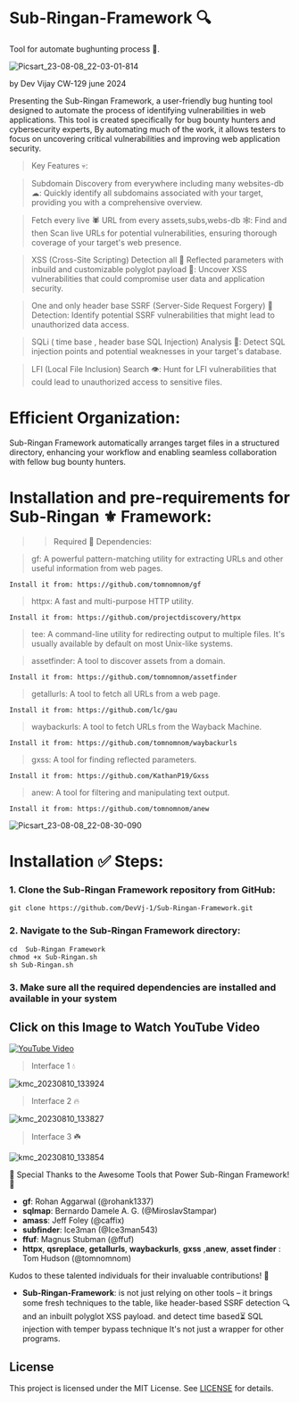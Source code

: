 # Sub-Ringan-Framework 🔍
Tool for automate bughunting process 🍭.

![Picsart_23-08-08_22-03-01-814](https://github.com/DevVj-1/Sub-Ringan-Framework/assets/106962581/a00e8f43-2d20-43ea-922e-c8cc3da42fd7)

by Dev Vijay CW-129 june 2024

Presenting the Sub-Ringan Framework, a user-friendly bug hunting tool designed to automate the process of identifying vulnerabilities in web applications. This tool is created specifically for bug bounty hunters and cybersecurity experts, By automating much of the work, it allows testers to focus on uncovering critical vulnerabilities and improving web application security.
> Key Features 💀:

> Subdomain  Discovery from everywhere including many websites-db ☁:
Quickly identify all subdomains associated with your target, providing you with a comprehensive overview.

> Fetch every live 🕷 URL from every assets,subs,webs-db 🕸:
Find and then Scan live URLs for potential vulnerabilities, ensuring thorough coverage of your target's web presence.

> XSS (Cross-Site Scripting) Detection all 👑 Reflected parameters with inbuild and customizable polyglot payload 🦄: 
Uncover XSS vulnerabilities that could compromise user data and application security.

> One and only header base SSRF (Server-Side Request Forgery) 🔎 Detection:
Identify potential SSRF vulnerabilities that might lead to unauthorized data access.

> SQLi ( time base , header base SQL Injection) Analysis 🌈:
Detect SQL injection points and potential weaknesses in your target's database.

> LFI (Local File Inclusion) Search 👁:
Hunt for LFI vulnerabilities that could lead to unauthorized access to sensitive files.


# Efficient Organization:
Sub-Ringan Framework automatically arranges target files in a structured directory, enhancing your workflow and enabling seamless collaboration with fellow bug bounty hunters.

# Installation and pre-requirements for Sub-Ringan ⚜️ Framework:

>> Required 🛐 Dependencies:

> gf: A powerful pattern-matching utility for extracting URLs and other useful information from web pages. 
```
Install it from: https://github.com/tomnomnom/gf
```
> httpx: A fast and multi-purpose HTTP utility. 
```
Install it from: https://github.com/projectdiscovery/httpx
```
> tee: A command-line utility for redirecting output to multiple files. It's usually available by default on most Unix-like systems.


> assetfinder: A tool to discover assets from a domain.
```
Install it from: https://github.com/tomnomnom/assetfinder
```
> getallurls: A tool to fetch all URLs from a web page.
```
Install it from: https://github.com/lc/gau
```
> waybackurls: A tool to fetch URLs from the Wayback Machine. 
```
Install it from: https://github.com/tomnomnom/waybackurls
```
> gxss: A tool for finding reflected parameters. 
```
Install it from: https://github.com/KathanP19/Gxss
```
> anew: A tool for filtering and manipulating text output.
```
Install it from: https://github.com/tomnomnom/anew
```
![Picsart_23-08-08_22-08-30-090](https://github.com/DevVj-1/Sub-Ringan-Framework/assets/106962581/e048d639-2bb5-4818-a754-64b2165944c6)

# Installation ✅ Steps:

### 1. Clone the Sub-Ringan Framework repository from GitHub:

```
git clone https://github.com/DevVj-1/Sub-Ringan-Framework.git
```
### 2. Navigate to the Sub-Ringan Framework directory:
```
cd  Sub-Ringan Framework 
chmod +x Sub-Ringan.sh
sh Sub-Ringan.sh
```
### 3. Make sure all the required dependencies are installed and available in your system

##  Click on this Image to Watch YouTube Video

[![YouTube Video](https://img.youtube.com/vi/19MVxXFJxwc/0.jpg)](https://www.youtube.com/watch?v=19MVxXFJxwc)

> Interface 1 💧

 ![kmc_20230810_133924](https://github.com/DevVj-1/Sub-Ringan-Framework/assets/106962581/28457274-f181-4d73-be61-1570c5f3e17a)


> Interface 2 🔥

![kmc_20230810_133827](https://github.com/DevVj-1/Sub-Ringan-Framework/assets/106962581/e3d4c193-5830-488b-b9cd-1b6d248d3a3d)


> Interface 3 ☘️

![kmc_20230810_133854](https://github.com/DevVj-1/Sub-Ringan-Framework/assets/106962581/e169d552-3c1b-4848-8fce-b9d2b552cc25)

🙌 Special Thanks to the Awesome Tools that Power Sub-Ringan Framework! 🙌

- **gf**: Rohan Aggarwal (@rohank1337)
- **sqlmap**: Bernardo Damele A. G. (@MiroslavStampar)
- **amass**: Jeff Foley (@caffix)
- **subfinder**: Ice3man (@Ice3man543)
- **ffuf**: Magnus Stubman (@ffuf)
- **httpx**, **qsreplace**, **getallurls**, **waybackurls**, **gxss** ,**anew**, **asset finder** : Tom Hudson (@tomnomnom)

Kudos to these talented individuals for their invaluable contributions! 🌟

- **Sub-Ringan-Framework**:  is  not just relying on other tools – it brings some fresh techniques to the table, like header-based SSRF detection 🔍 and an inbuilt polyglot XSS payload. 
and detect time based⏳ SQL injection with temper bypass  technique
It's not just a wrapper for other programs.

## License

This project is licensed under the MIT License. See [LICENSE](LICENSE) for details.


